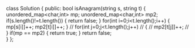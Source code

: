 class Solution {
public:
    bool isAnagram(string s, string t) 
    {
       unordered_map<char,int> mp;
       unordered_map<char,int> mp2;
       if(s.length()!=t.length())
       {
           return false;
       }
       for(int i=0;i<t.length();i++)
       {
           mp[s[i]]++;
           mp2[t[i]]++;
       }
    //    for(int j=0;j<t.length();j++)
    //    {
    //        mp2[t[j]]++;
    //    }
         if(mp == mp2)
           {
               return true;
           }
       return false;    
    }
};